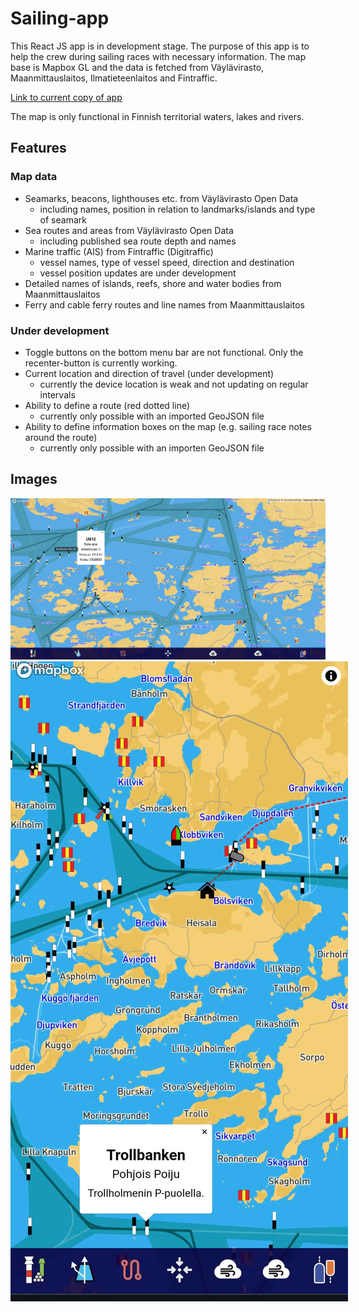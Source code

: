 # Sailing-app

This React JS app is in development stage. The purpose of this app is to help the crew during sailing races with necessary information. The map base is Mapbox GL and the data is fetched from Väylävirasto, Maanmittauslaitos, Ilmatieteenlaitos and Fintraffic.

[Link to current copy of app](https://ottotuhkunen.github.io/sailing-app/)

The map is only functional in Finnish territorial waters, lakes and rivers.

## Features

### Map data

- Seamarks, beacons, lighthouses etc. from Väylävirasto Open Data
    - including names, position in relation to landmarks/islands and type of seamark
- Sea routes and areas from Väylävirasto Open Data
    - including published sea route depth and names
- Marine traffic (AIS) from Fintraffic (Digitraffic)
    - vessel names, type of vessel speed, direction and destination
    - vessel position updates are under development
- Detailed names of islands, reefs, shore and water bodies from Maanmittauslaitos
- Ferry and cable ferry routes and line names from Maanmittauslaitos

### Under development
- Toggle buttons on the bottom menu bar are not functional. Only the recenter-button is currently working.
- Current location and direction of travel (under development)
    - currently the device location is weak and not updating on regular intervals
- Ability to define a route (red dotted line)
    - currently only possible with an imported GeoJSON file
- Ability to define information boxes on the map (e.g. sailing race notes around the route)
    - currently only possible with an importen GeoJSON file

## Images

<img src="./images/desktop1.png" alt="plot" style="max-width: 100%; height: auto;">

<img src="./images/mobile1.jpeg" alt="plot" style="max-width: 660px; height: auto;">